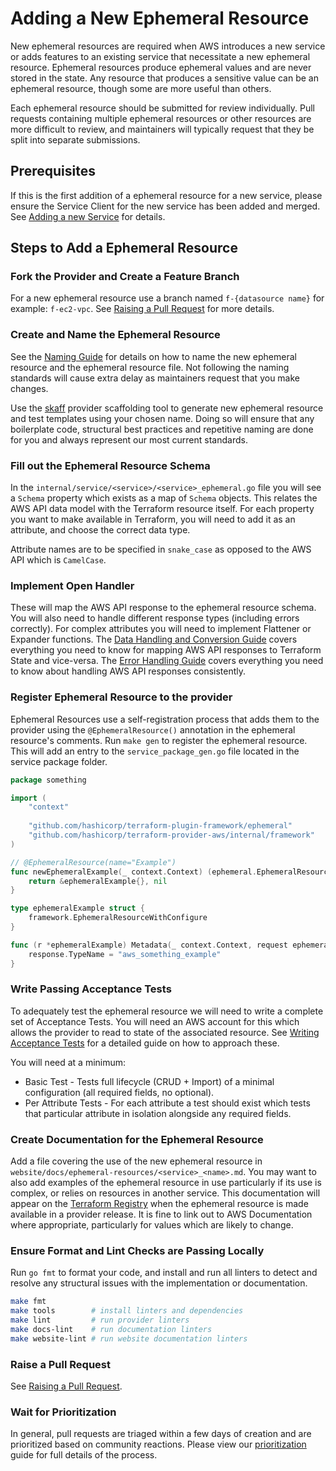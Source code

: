 <!-- markdownlint-configure-file { "code-block-style": false } -->
# Adding a New Ephemeral Resource

New ephemeral resources are required when AWS introduces a new service or adds features to an existing service that necessitate a new ephemeral resource. Ephemeral resources produce ephemeral values and are never stored in the state. Any resource that produces a sensitive value can be an ephemeral resource, though some are more useful than others.

Each ephemeral resource should be submitted for review individually. Pull requests containing multiple ephemeral resources or other resources are more difficult to review, and maintainers will typically request that they be split into separate submissions.

## Prerequisites

If this is the first addition of a ephemeral resource for a new service, please ensure the Service Client for the new service has been added and merged. See [Adding a new Service](add-a-new-service.md) for details.

## Steps to Add a Ephemeral Resource

### Fork the Provider and Create a Feature Branch

For a new ephemeral resource use a branch named `f-{datasource name}` for example: `f-ec2-vpc`. See [Raising a Pull Request](raising-a-pull-request.md) for more details.

### Create and Name the Ephemeral Resource

See the [Naming Guide](naming.md#resources-and-data-sources) for details on how to name the new ephemeral resource and the ephemeral resource file. Not following the naming standards will cause extra delay as maintainers request that you make changes.

Use the [skaff](skaff.md) provider scaffolding tool to generate new ephemeral resource and test templates using your chosen name. Doing so will ensure that any boilerplate code, structural best practices and repetitive naming are done for you and always represent our most current standards.

### Fill out the Ephemeral Resource Schema

In the `internal/service/<service>/<service>_ephemeral.go` file you will see a `Schema` property which exists as a map of `Schema` objects. This relates the AWS API data model with the Terraform resource itself. For each property you want to make available in Terraform, you will need to add it as an attribute, and choose the correct data type.

Attribute names are to be specified in `snake_case` as opposed to the AWS API which is `CamelCase`.

### Implement Open Handler

These will map the AWS API response to the ephemeral resource schema. You will also need to handle different response types (including errors correctly). For complex attributes you will need to implement Flattener or Expander functions. The [Data Handling and Conversion Guide](data-handling-and-conversion.md) covers everything you need to know for mapping AWS API responses to Terraform State and vice-versa. The [Error Handling Guide](error-handling.md) covers everything you need to know about handling AWS API responses consistently.

### Register Ephemeral Resource to the provider

Ephemeral Resources use a self-registration process that adds them to the provider using the `@EphemeralResource()` annotation in the ephemeral resource's comments. Run `make gen` to register the ephemeral resource. This will add an entry to the `service_package_gen.go` file located in the service package folder.

```go
package something

import (
	"context"
	
	"github.com/hashicorp/terraform-plugin-framework/ephemeral"
	"github.com/hashicorp/terraform-provider-aws/internal/framework"
)

// @EphemeralResource(name="Example")
func newEphemeralExample(_ context.Context) (ephemeral.EphemeralResourceWithConfigure, error) {
	return &ephemeralExample{}, nil
}

type ephemeralExample struct {
	framework.EphemeralResourceWithConfigure
}

func (r *ephemeralExample) Metadata(_ context.Context, request ephemeral.MetadataRequest, response *ephemeral.MetadataResponse) {
	response.TypeName = "aws_something_example"
}
```

### Write Passing Acceptance Tests

To adequately test the ephemeral resource we will need to write a complete set of Acceptance Tests. You will need an AWS account for this which allows the provider to read to state of the associated resource. See [Writing Acceptance Tests](running-and-writing-acceptance-tests.md) for a detailed guide on how to approach these.

You will need at a minimum:

- Basic Test - Tests full lifecycle (CRUD + Import) of a minimal configuration (all required fields, no optional).
- Per Attribute Tests - For each attribute a test should exist which tests that particular attribute in isolation alongside any required fields.

### Create Documentation for the Ephemeral Resource

Add a file covering the use of the new ephemeral resource in `website/docs/ephemeral-resources/<service>_<name>.md`. You may want to also add examples of the ephemeral resource in use particularly if its use is complex, or relies on resources in another service. This documentation will appear on the [Terraform Registry](https://registry.terraform.io/providers/hashicorp/aws/latest) when the ephemeral resource is made available in a provider release. It is fine to link out to AWS Documentation where appropriate, particularly for values which are likely to change.

### Ensure Format and Lint Checks are Passing Locally

Run `go fmt` to format your code, and install and run all linters to detect and resolve any structural issues with the implementation or documentation.

```sh
make fmt
make tools        # install linters and dependencies
make lint         # run provider linters
make docs-lint    # run documentation linters
make website-lint # run website documentation linters
```

### Raise a Pull Request

See [Raising a Pull Request](raising-a-pull-request.md).

### Wait for Prioritization

In general, pull requests are triaged within a few days of creation and are prioritized based on community reactions. Please view our [prioritization](prioritization.md) guide for full details of the process.
